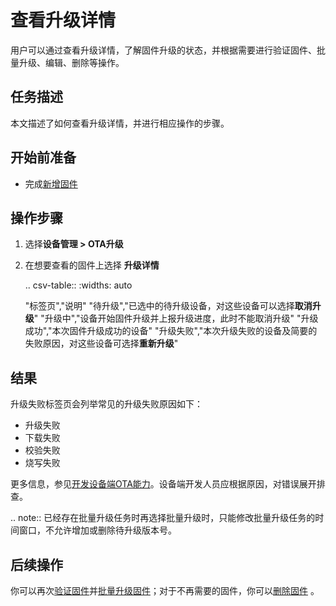 # 查看升级详情

用户可以通过查看升级详情，了解固件升级的状态，并根据需要进行验证固件、批量升级、编辑、删除等操作。

## 任务描述

本文描述了如何查看升级详情，并进行相应操作的步骤。

## 开始前准备

- 完成[新增固件](adding_firmware)

## 操作步骤

1. 选择**设备管理 > OTA升级**

2. 在想要查看的固件上选择 **升级详情**

   .. csv-table::
      :widths: auto

      "标签页","说明"
      "待升级","已选中的待升级设备，对这些设备可以选择**取消升级**"
      "升级中","设备开始固件升级并上报升级进度，此时不能取消升级"
      "升级成功","本次固件升级成功的设备"
      "升级失败","本次升级失败的设备及简要的失败原因，对这些设备可选择**重新升级**"

## 结果

升级失败标签页会列举常见的升级失败原因如下：

- 升级失败
- 下载失败
- 校验失败
- 烧写失败

更多信息，参见[开发设备端OTA能力](developing_device_ota)。设备端开发人员应根据原因，对错误展开排查。

.. note:: 已经存在批量升级任务时再选择批量升级时，只能修改批量升级任务的时间窗口，不允许增加或删除待升级版本号。

## 后续操作

你可以再次[验证固件](verifying_firmware)并[批量升级固件](batch_upgrading_firmware)；对于不再需要的固件，你可以[删除固件](deleting_firmware) 。